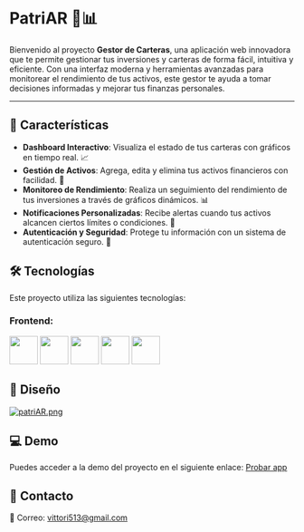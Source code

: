# PatriAR 💼📊

Bienvenido al proyecto **Gestor de Carteras**, una aplicación web innovadora que te permite gestionar tus inversiones y carteras de forma fácil, intuitiva y eficiente. Con una interfaz moderna y herramientas avanzadas para monitorear el rendimiento de tus activos, este gestor te ayuda a tomar decisiones informadas y mejorar tus finanzas personales.

---

## 🚀 Características

- **Dashboard Interactivo**: Visualiza el estado de tus carteras con gráficos en tiempo real. 📈
- **Gestión de Activos**: Agrega, edita y elimina tus activos financieros con facilidad. 💸
- **Monitoreo de Rendimiento**: Realiza un seguimiento del rendimiento de tus inversiones a través de gráficos dinámicos. 📊
- **Notificaciones Personalizadas**: Recibe alertas cuando tus activos alcancen ciertos límites o condiciones. 📲
- **Autenticación y Seguridad**: Protege tu información con un sistema de autenticación seguro. 🔐

## 🛠️ Tecnologías

Este proyecto utiliza las siguientes tecnologías:

### Frontend:

<img src="https://cdn.jsdelivr.net/gh/devicons/devicon@latest/icons/nextjs/nextjs-original.svg" width='50' />
<img src="https://cdn.jsdelivr.net/gh/devicons/devicon@latest/icons/tailwindcss/tailwindcss-original.svg" width='50'/>
<img src="https://cdn.jsdelivr.net/gh/devicons/devicon@latest/icons/react/react-original.svg" width='50' />
<img src="https://cdn.jsdelivr.net/gh/devicons/devicon@latest/icons/axios/axios-plain.svg" width='50'/>
<img src="https://cdn.jsdelivr.net/gh/devicons/devicon@latest/icons/netlify/netlify-original.svg" width='50' />

## 🎨 Diseño

[![patriAR.png](https://i.postimg.cc/8cXP3pGf/patriAR.png)](https://postimg.cc/MfRSf8vz)

## 💻 Demo

Puedes acceder a la demo del proyecto en el siguiente enlace: [Probar app](https://patriar.netlify.app/)

## 📢 Contacto

📧 Correo: vittori513@gmail.com
